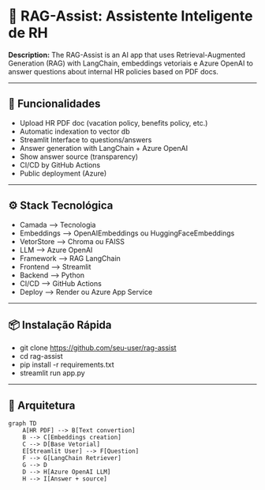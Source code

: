 # 🧠 RAG-Assist: Assistente Inteligente de RH
**Description:**
The RAG-Assist is an AI app that uses Retrieval-Augmented Generation (RAG) with LangChain, embeddings vetoriais e Azure OpenAI to answer questions about  internal HR policies based on PDF docs. 

---

## 🚀 Funcionalidades

- Upload HR PDF doc (vacation policy, benefits policy, etc.)
- Automatic indexation to vector db
- Streamlit Interface to questions/answers
- Answer generation with LangChain + Azure OpenAI
- Show answer source (transparency)
- CI/CD by GitHub Actions
- Public deployment (Azure)

---

## ⚙️ Stack Tecnológica
- Camada --> Tecnologia
- Embeddings --> OpenAIEmbeddings ou HuggingFaceEmbeddings
- VetorStore --> Chroma ou FAISS
- LLM --> Azure OpenAI
- Framework --> RAG	LangChain
- Frontend --> Streamlit
- Backend --> Python
- CI/CD -->	GitHub Actions
- Deploy --> Render ou Azure App Service

---

## 📦 Instalação Rápida
- git clone https://github.com/seu-user/rag-assist
- cd rag-assist
- pip install -r requirements.txt
- streamlit run app.py

---

## 🧱 Arquitetura

```mermaid
graph TD
    A[HR PDF] --> B[Text convertion]
    B --> C[Embeddings creation]
    C --> D[Base Vetorial]
    E[Streamlit User] --> F[Question]
    F --> G[LangChain Retriever]
    G --> D
    D --> H[Azure OpenAI LLM]
    H --> I[Answer + source]


